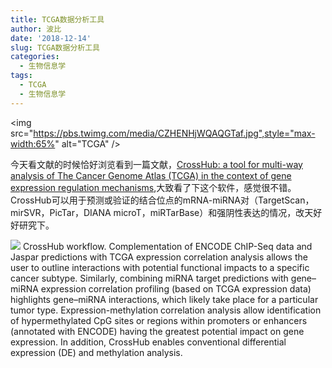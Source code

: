 ```yaml
---
title: TCGA数据分析工具
author: 波比
date: '2018-12-14'
slug: TCGA数据分析工具
categories:
  - 生物信息学
tags:
  - TCGA
  - 生物信息学
---
```


<img src="https://pbs.twimg.com/media/CZHENHjWQAQGTaf.jpg",style="max-width:65%" alt="TCGA" />

今天看文献的时候恰好浏览看到一篇文献，[CrossHub: a tool for multi-way analysis of The Cancer Genome Atlas (TCGA) in the context of gene expression regulation mechanisms](https://academic.oup.com/nar/article/44/7/e62/2467801),大致看了下这个软件，感觉很不错。CrossHub可以用于预测或验证的结合位点的mRNA-miRNA对（TargetScan，mirSVR，PicTar，DIANA microT，miRTarBase）和强阴性表达的情况，改天好好研究下。

![](https://ws1.sinaimg.cn/large/8f5e6680gy1fy6696hdc4j225f1htnpf.jpg)
CrossHub workflow. Complementation of ENCODE ChIP-Seq data and Jaspar predictions with TCGA expression correlation analysis allows the user to outline interactions with potential functional impacts to a specific cancer subtype. Similarly, combining miRNA target predictions with gene–miRNA expression correlation profiling (based on TCGA expression data) highlights gene–miRNA interactions, which likely take place for a particular tumor type. Expression-methylation correlation analysis allow identification of hypermethylated CpG sites or regions within promoters or enhancers (annotated with ENCODE) having the greatest potential impact on gene expression. In addition, CrossHub enables conventional differential expression (DE) and methylation analysis.

